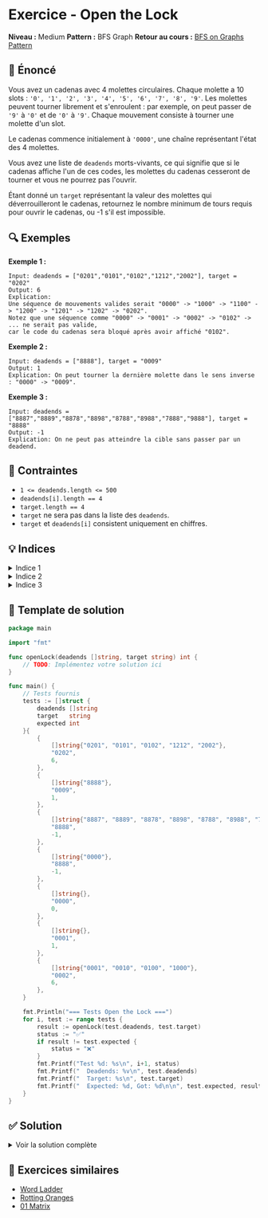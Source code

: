 # Exercice - Open the Lock

**Niveau :** Medium
**Pattern :** BFS Graph
**Retour au cours :** [BFS on Graphs Pattern](../../courses/06-bfs-graph.md)

## 📝 Énoncé

Vous avez un cadenas avec 4 molettes circulaires. Chaque molette a 10 slots : `'0', '1', '2', '3', '4', '5', '6', '7', '8', '9'`. Les molettes peuvent tourner librement et s'enroulent : par exemple, on peut passer de `'9'` à `'0'` et de `'0'` à `'9'`. Chaque mouvement consiste à tourner une molette d'un slot.

Le cadenas commence initialement à `'0000'`, une chaîne représentant l'état des 4 molettes.

Vous avez une liste de `deadends` morts-vivants, ce qui signifie que si le cadenas affiche l'un de ces codes, les molettes du cadenas cesseront de tourner et vous ne pourrez pas l'ouvrir.

Étant donné un `target` représentant la valeur des molettes qui déverrouilleront le cadenas, retournez le nombre minimum de tours requis pour ouvrir le cadenas, ou -1 s'il est impossible.

## 🔍 Exemples

**Exemple 1 :**
```
Input: deadends = ["0201","0101","0102","1212","2002"], target = "0202"
Output: 6
Explication:
Une séquence de mouvements valides serait "0000" -> "1000" -> "1100" -> "1200" -> "1201" -> "1202" -> "0202".
Notez que une séquence comme "0000" -> "0001" -> "0002" -> "0102" -> ... ne serait pas valide,
car le code du cadenas sera bloqué après avoir affiché "0102".
```

**Exemple 2 :**
```
Input: deadends = ["8888"], target = "0009"
Output: 1
Explication: On peut tourner la dernière molette dans le sens inverse : "0000" -> "0009".
```

**Exemple 3 :**
```
Input: deadends = ["8887","8889","8878","8898","8788","8988","7888","9888"], target = "8888"
Output: -1
Explication: On ne peut pas atteindre la cible sans passer par un deadend.
```

## 🎯 Contraintes

- `1 <= deadends.length <= 500`
- `deadends[i].length == 4`
- `target.length == 4`
- `target` ne sera pas dans la liste des `deadends`.
- `target` et `deadends[i]` consistent uniquement en chiffres.

## 💡 Indices

<details>
<summary>Indice 1</summary>

Traitez ceci comme un problème de graphe où chaque état du cadenas est un nœud, et les arêtes connectent les états adjacents.

</details>

<details>
<summary>Indice 2</summary>

Utilisez BFS pour trouver le chemin le plus court de "0000" au target, en évitant les deadends.

</details>

<details>
<summary>Indice 3</summary>

Pour chaque état, vous pouvez générer 8 états suivants (tourner chaque molette dans les deux sens).

</details>

## 🔨 Template de solution

```go
package main

import "fmt"

func openLock(deadends []string, target string) int {
    // TODO: Implémentez votre solution ici
}

func main() {
    // Tests fournis
    tests := []struct {
        deadends []string
        target   string
        expected int
    }{
        {
            []string{"0201", "0101", "0102", "1212", "2002"},
            "0202",
            6,
        },
        {
            []string{"8888"},
            "0009",
            1,
        },
        {
            []string{"8887", "8889", "8878", "8898", "8788", "8988", "7888", "9888"},
            "8888",
            -1,
        },
        {
            []string{"0000"},
            "8888",
            -1,
        },
        {
            []string{},
            "0000",
            0,
        },
        {
            []string{},
            "0001",
            1,
        },
        {
            []string{"0001", "0010", "0100", "1000"},
            "0002",
            6,
        },
    }

    fmt.Println("=== Tests Open the Lock ===")
    for i, test := range tests {
        result := openLock(test.deadends, test.target)
        status := "✅"
        if result != test.expected {
            status = "❌"
        }
        fmt.Printf("Test %d: %s\n", i+1, status)
        fmt.Printf("  Deadends: %v\n", test.deadends)
        fmt.Printf("  Target: %s\n", test.target)
        fmt.Printf("  Expected: %d, Got: %d\n\n", test.expected, result)
    }
}
```

## ✅ Solution

<details>
<summary>Voir la solution complète</summary>

```go
func openLock(deadends []string, target string) int {
    // Convertir deadends en set pour recherche O(1)
    deadSet := make(map[string]bool)
    for _, dead := range deadends {
        deadSet[dead] = true
    }

    // Si le point de départ est un deadend
    if deadSet["0000"] {
        return -1
    }

    // Si on est déjà à la cible
    if target == "0000" {
        return 0
    }

    // BFS
    queue := []string{"0000"}
    visited := make(map[string]bool)
    visited["0000"] = true
    steps := 0

    for len(queue) > 0 {
        size := len(queue)
        steps++

        // Traiter tous les nœuds du niveau actuel
        for i := 0; i < size; i++ {
            current := queue[0]
            queue = queue[1:]

            // Générer tous les états suivants possibles
            neighbors := getNeighbors(current)
            for _, neighbor := range neighbors {
                if neighbor == target {
                    return steps
                }

                if !visited[neighbor] && !deadSet[neighbor] {
                    visited[neighbor] = true
                    queue = append(queue, neighbor)
                }
            }
        }
    }

    return -1
}

func getNeighbors(state string) []string {
    neighbors := []string{}
    bytes := []byte(state)

    for i := 0; i < 4; i++ {
        originalChar := bytes[i]

        // Tourner vers le haut (0->1, 9->0)
        if bytes[i] == '9' {
            bytes[i] = '0'
        } else {
            bytes[i]++
        }
        neighbors = append(neighbors, string(bytes))

        // Restaurer et tourner vers le bas (0->9, 1->0)
        bytes[i] = originalChar
        if bytes[i] == '0' {
            bytes[i] = '9'
        } else {
            bytes[i]--
        }
        neighbors = append(neighbors, string(bytes))

        // Restaurer pour la prochaine molette
        bytes[i] = originalChar
    }

    return neighbors
}
```

**Explication :**
1. **Modélisation en graphe** : Chaque état du cadenas est un nœud
2. **États adjacents** : 8 voisins pour chaque état (4 molettes × 2 directions)
3. **BFS niveau par niveau** : Garantit le nombre minimum de tours
4. **Évitement des deadends** : Vérifier avant d'ajouter à la queue

**Complexité :**
- Temps : O(10^4) = O(1) - au maximum 10000 états possibles
- Espace : O(10^4) = O(1) - pour visited et queue

</details>

## 🚀 Exercices similaires

- [Word Ladder](word-ladder.md)
- [Rotting Oranges](rotting-oranges.md)
- [01 Matrix](01-matrix.md)